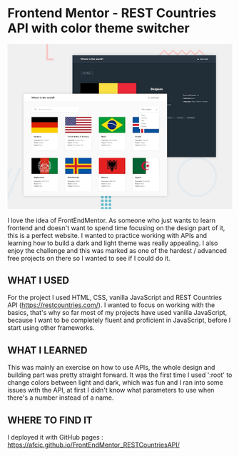 # Frontend Mentor - REST Countries API with color theme switcher

![Design preview for the REST Countries API with color theme switcher coding challenge](./design/desktop-preview.jpg)

I love the idea of FrontEndMentor. As someone who just wants to learn frontend and doesn't want to spend time focusing on the design part of it, this is a perfect website. 
I wanted to practice working with APIs and learning how to build a dark and light theme was really appealing. I also enjoy the challenge and this was marked as one of the hardest / advanced free projects on there so I wanted to see if I could do it. 

## WHAT I USED
For the project I used HTML, CSS, vanilla JavaScript and REST Countries API (https://restcountries.com/). I wanted to focus on working with the basics, that's why so far most of my projects have used vanilla JavaScript, because I want to be completely fluent and proficient in JavaScript, before I start using other frameworks. 

## WHAT I LEARNED
This was mainly an exercise on how to use APIs, the whole design and building part was pretty straight forward. It was the first time I used ':root' to change colors between light and dark, which was fun and I ran into some issues with the API, at first I didn't know what parameters to use when there's a number instead of a name.

## WHERE TO FIND IT
I deployed it with GitHub pages : https://afcic.github.io/FrontEndMentor_RESTCountriesAPI/ 
